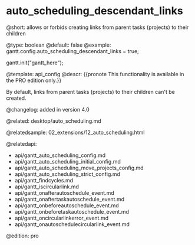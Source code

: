 auto_scheduling_descendant_links
=============


@short: allows or forbids creating links from parent tasks (projects) to their children
	

@type: boolean
@default: false
@example:
gantt.config.auto_scheduling_descendant_links = true;
 
gantt.init("gantt_here");


@template:	api_config
@descr:
{{pronote This functionality is available in the PRO edition only.}}

By default, links from parent tasks (projects) to their children can't be created.

@changelog:
added in version 4.0

@related:
desktop/auto_scheduling.md

@relatedsample:
02_extensions/12_auto_scheduling.html

@relatedapi:

- api/gantt_auto_scheduling_config.md
- api/gantt_auto_scheduling_initial_config.md
- api/gantt_auto_scheduling_move_projects_config.md
- api/gantt_auto_scheduling_strict_config.md
- api/gantt_findcycles.md
- api/gantt_iscircularlink.md
- api/gantt_onafterautoschedule_event.md
- api/gantt_onaftertaskautoschedule_event.md
- api/gantt_onbeforeautoschedule_event.md
- api/gantt_onbeforetaskautoschedule_event.md
- api/gantt_oncircularlinkerror_event.md
- api/gantt_onautoschedulecircularlink_event.md


@edition:
pro